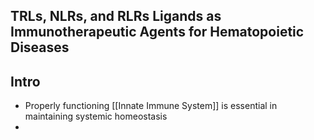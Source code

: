 ## TRLs, NLRs, and RLRs Ligands as Immunotherapeutic Agents for Hematopoietic Diseases

## Intro
- Properly functioning [[Innate Immune System]] is essential in maintaining systemic homeostasis
- 